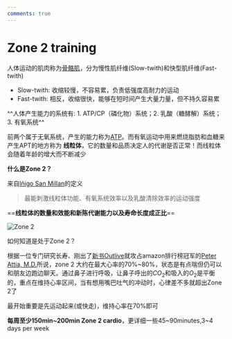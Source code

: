 ```yaml
---
comments: true
---
```


# Zone 2 training 

人体运动的肌肉称为[骨骼肌](https://zh.wikipedia.org/wiki/%E9%AA%A8%E9%AA%BC%E8%82%8C)，分为慢性肌纤维(Slow-twith)和快型肌纤维(Fast-twith)

- Slow-twith: 收缩较慢，不容易累，负责低强度高耐力的运动
- Fast-twith: 相反，收缩很快，能够在短时间产生大量力量，但不持久容易累

^^人体产生能力的系统有: 1. ATP/CP（磷化物）系统；2. 乳酸（糖酵解）系统；3. 有氧系统^^

前两个属于无氧系统，产生的能力称为[ATP](https://zh.wikipedia.org/zh-hans/%E4%B8%89%E7%A3%B7%E9%85%B8%E8%85%BA%E8%8B%B7#:~:text=%E4%B8%89%E7%A3%B7%E9%85%B8%E8%85%BA%E8%8B%B7%EF%BC%88%E8%8B%B1%E8%AF%AD%EF%BC%9Aadenosine%20triphosphate%E3%80%81,%E4%B8%AD%E4%B9%9F%E5%85%B7%E6%9C%89%E9%87%8D%E8%A6%81%E4%BD%9C%E7%94%A8%E3%80%82)。而有氧运动中用来燃烧脂肪和血糖来产生APT的地方称为 **线粒体**，它的数量和品质决定人的代谢是否正常！而线粒体会随着年龄的增大而不断减少

**什么是Zone 2？**

来自[Iñigo San Millan](https://www.highnorth.co.uk/articles/zone-2-training-inigo-san-millan#:~:text=this%20article.-,Defining%20Zone%202,-When%20it%20comes)的定义

> 最能刺激线粒体功能、有氧系统效率以及乳酸清除效率的运动强度

==**线粒体的数量和效能和新陈代谢能力以及寿命长度成正比**==

![Zone 2](https://images.squarespace-cdn.com/content/v1/60c6dafaaf99a435b9e54dc1/a35479dc-fdc7-4b81-8f11-d16b99290042/heart-rate)

如何知道是处于Zone 2？

根据一位专门研究长寿、刚出了[新书Outlive](https://www.amazon.com/Outlive-Longevity-Peter-Attia-MD/dp/0593236599)就攻占amazon排行榜冠军的[Peter Attia, M.D.](https://peterattiamd.com/)所说，zone 2 大约在最大心率的70%~80%，状态是有点喘但仍可以和朋友边跑边聊天。通过鼻子进行呼吸，让鼻子呼出的$CO_2$和吸入的$O_2$是平衡的，重点在维持心率区间，当有想用嘴巴吐气的冲动时，心律差不多就超出Zone 2了

最开始重要是先运动起来(或快走)，维持心率在70%即可

**每周至少150min~200min Zone 2 cardio**，更详细一些45~90minutes,3~4 days per week